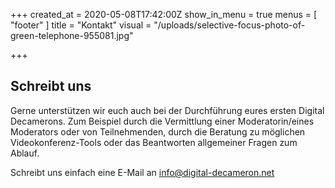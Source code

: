 +++
created_at = 2020-05-08T17:42:00Z
show_in_menu = true
menus = [ "footer" ]
title = "Kontakt"
visual = "/uploads/selective-focus-photo-of-green-telephone-955081.jpg"

+++
## Schreibt uns

Gerne unterstützen wir euch auch bei der Durchführung eures ersten Digital Decamerons.  Zum Beispiel durch die Vermittlung einer Moderatorin/eines Moderators oder von Teilnehmenden, durch die Beratung zu möglichen Videokonferenz-Tools oder das Beantworten allgemeiner Fragen zum Ablauf.

Schreibt uns einfach eine E-Mail an info@digital-decameron.net
